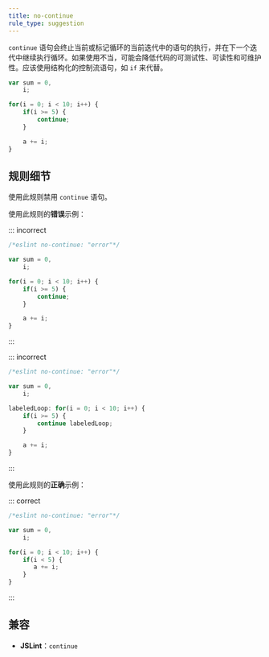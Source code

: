 ```yaml
---
title: no-continue
rule_type: suggestion
---
```


`continue` 语句会终止当前或标记循环的当前迭代中的语句的执行，并在下一个迭代中继续执行循环。如果使用不当，可能会降低代码的可测试性、可读性和可维护性。应该使用结构化的控制流语句，如 `if` 来代替。

```js
var sum = 0,
    i;

for(i = 0; i < 10; i++) {
    if(i >= 5) {
        continue;
    }

    a += i;
}
```

## 规则细节

使用此规则禁用 `continue` 语句。

使用此规则的**错误**示例：

::: incorrect

```js
/*eslint no-continue: "error"*/

var sum = 0,
    i;

for(i = 0; i < 10; i++) {
    if(i >= 5) {
        continue;
    }

    a += i;
}
```

:::

::: incorrect

```js
/*eslint no-continue: "error"*/

var sum = 0,
    i;

labeledLoop: for(i = 0; i < 10; i++) {
    if(i >= 5) {
        continue labeledLoop;
    }

    a += i;
}
```

:::

使用此规则的**正确**示例：

::: correct

```js
/*eslint no-continue: "error"*/

var sum = 0,
    i;

for(i = 0; i < 10; i++) {
    if(i < 5) {
       a += i;
    }
}
```

:::

## 兼容

* **JSLint**：`continue`
